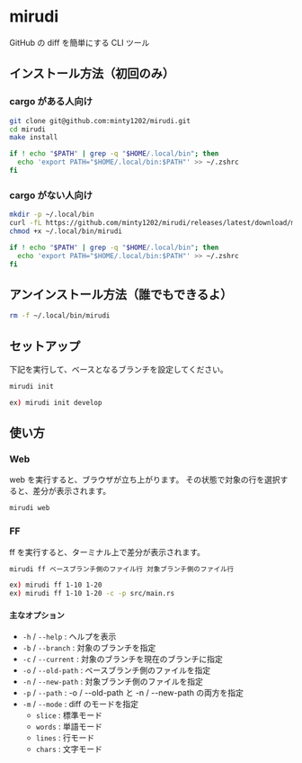 # mirudi

GitHub の diff を簡単にする CLI ツール

## インストール方法（初回のみ）

### cargo がある人向け

```bash
git clone git@github.com:minty1202/mirudi.git
cd mirudi
make install

if ! echo "$PATH" | grep -q "$HOME/.local/bin"; then
  echo 'export PATH="$HOME/.local/bin:$PATH"' >> ~/.zshrc
fi
```

### cargo がない人向け

```bash
mkdir -p ~/.local/bin
curl -fL https://github.com/minty1202/mirudi/releases/latest/download/mirudi -o ~/.local/bin/mirudi
chmod +x ~/.local/bin/mirudi

if ! echo "$PATH" | grep -q "$HOME/.local/bin"; then
  echo 'export PATH="$HOME/.local/bin:$PATH"' >> ~/.zshrc
fi
```

## アンインストール方法（誰でもできるよ）

```bash
rm -f ~/.local/bin/mirudi
```

## セットアップ

下記を実行して、ベースとなるブランチを設定してください。

```bash
mirudi init

ex) mirudi init develop
```

## 使い方

### Web

web を実行すると、ブラウザが立ち上がります。
その状態で対象の行を選択すると、差分が表示されます。

```bash
mirudi web
```

### FF

ff を実行すると、ターミナル上で差分が表示されます。

```bash
mirudi ff ベースブランチ側のファイル行 対象ブランチ側のファイル行

ex) mirudi ff 1-10 1-20
ex) mirudi ff 1-10 1-20 -c -p src/main.rs
```

#### 主なオプション

- `-h` / `--help` : ヘルプを表示
- `-b` / `--branch` : 対象のブランチを指定
- `-c` / `--current` : 対象のブランチを現在のブランチに指定
- `-o` / `--old-path` : ベースブランチ側のファイルを指定
- `-n` / `--new-path` : 対象ブランチ側のファイルを指定
- `-p` / `--path` : -o / --old-path と -n / --new-path の両方を指定
- `-m` / `--mode` : diff のモードを指定
  - `slice` : 標準モード
  - `words` : 単語モード
  - `lines` : 行モード
  - `chars` : 文字モード
